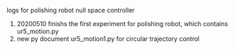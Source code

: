logs for polishing robot null space controller
1. 20200510 finishs the first experiment for polishing robot, which contains ur5_motion.py
2. new py document ur5_motion1.py for circular trajectory control